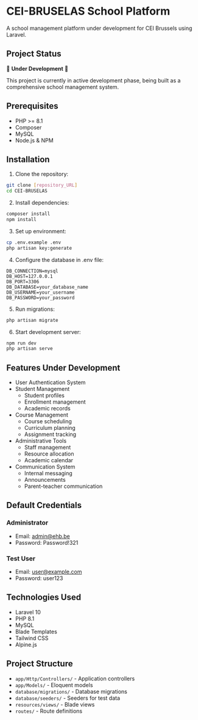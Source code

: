 # CEI-BRUSELAS School Platform

A school management platform under development for CEI Brussels using Laravel.

## Project Status

🚧 **Under Development** 🚧

This project is currently in active development phase, being built as a comprehensive school management system.

## Prerequisites

- PHP >= 8.1
- Composer
- MySQL
- Node.js & NPM

## Installation

1. Clone the repository:
```bash
git clone [repository_URL]
cd CEI-BRUSELAS
```

2. Install dependencies:
```bash
composer install
npm install
```

3. Set up environment:
```bash
cp .env.example .env
php artisan key:generate
```

4. Configure the database in .env file:
```
DB_CONNECTION=mysql
DB_HOST=127.0.0.1
DB_PORT=3306
DB_DATABASE=your_database_name
DB_USERNAME=your_username
DB_PASSWORD=your_password
```

5. Run migrations:
```bash
php artisan migrate
```

6. Start development server:
```bash
npm run dev
php artisan serve
```

## Features Under Development

- User Authentication System
- Student Management
  - Student profiles
  - Enrollment management
  - Academic records
- Course Management
  - Course scheduling
  - Curriculum planning
  - Assignment tracking
- Administrative Tools
  - Staff management
  - Resource allocation
  - Academic calendar
- Communication System
  - Internal messaging
  - Announcements
  - Parent-teacher communication

## Default Credentials

### Administrator
- Email: admin@ehb.be
- Password: Password!321

### Test User
- Email: user@example.com
- Password: user123

## Technologies Used

- Laravel 10
- PHP 8.1
- MySQL
- Blade Templates
- Tailwind CSS
- Alpine.js

## Project Structure

- `app/Http/Controllers/` - Application controllers
- `app/Models/` - Eloquent models
- `database/migrations/` - Database migrations
- `database/seeders/` - Seeders for test data
- `resources/views/` - Blade views
- `routes/` - Route definitions


